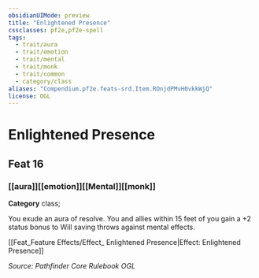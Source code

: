 ```yaml
---
obsidianUIMode: preview
title: "Enlightened Presence"
cssclasses: pf2e,pf2e-spell
tags:
  - trait/aura
  - trait/emotion
  - trait/mental
  - trait/monk
  - trait/common
  - category/class
aliases: "Compendium.pf2e.feats-srd.Item.ROnjdPMvH0vkkWjQ"
license: OGL
---
```

# Enlightened Presence
## Feat 16
### [[aura]][[emotion]][[Mental]][[monk]]

**Category** class; 




You exude an aura of resolve. You and allies within 15 feet of you gain a +2 status bonus to Will saving throws against mental effects.

[[Feat_Feature Effects/Effect_ Enlightened Presence|Effect: Enlightened Presence]]

*Source: Pathfinder Core Rulebook*
*OGL*
